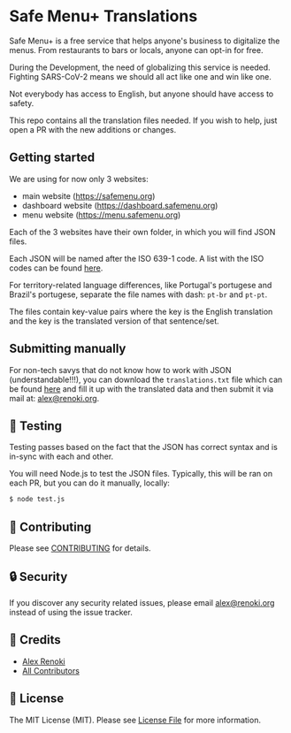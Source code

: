 Safe Menu+ Translations
=======================

Safe Menu+ is a free service that helps anyone's business to digitalize the menus. From restaurants to bars or locals, anyone can opt-in for free.

During the Development, the need of globalizing this service is needed. Fighting SARS-CoV-2 means we should all act like one and win like one.

Not everybody has access to English, but anyone should have access to safety.

This repo contains all the translation files needed. If you wish to help, just open a PR with the new additions or changes.

## Getting started

We are using for now only 3 websites:
- main website (https://safemenu.org)
- dashboard website (https://dashboard.safemenu.org)
- menu website (https://menu.safemenu.org)

Each of the 3 websites have their own folder, in which you will find JSON files.

Each JSON will be named after the ISO 639-1 code. A list with the ISO codes can be found [here](https://www.loc.gov/standards/iso639-2/php/code_list.php).

For territory-related language differences, like Portugal's portugese and Brazil's portugese, separate the file names with dash: `pt-br` and `pt-pt`.

The files contain key-value pairs where the key is the English translation and the key is the translated version of that sentence/set.

## Submitting manually

For non-tech savys that do not know how to work with JSON (understandable!!!), you can download the `translations.txt` file which can be found [here](https://raw.githubusercontent.com/safe-menu/translations/master/translations.txt) and fill it up with the translated
data and then submit it via mail at: alex@renoki.org.

## 🐛 Testing

Testing passes based on the fact that the JSON has correct syntax and is in-sync with each and other.

You will need Node.js to test the JSON files. Typically, this will be ran on each PR, but you can do it manually, locally:

``` bash
$ node test.js
```

## 🤝 Contributing

Please see [CONTRIBUTING](CONTRIBUTING.md) for details.

## 🔒  Security

If you discover any security related issues, please email alex@renoki.org instead of using the issue tracker.

## 🎉 Credits

- [Alex Renoki](https://github.com/rennokki)
- [All Contributors](../../contributors)

## 📄 License

The MIT License (MIT). Please see [License File](LICENSE) for more information.
